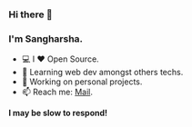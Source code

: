 ### Hi there 👋

### I'm Sangharsha.

-   :computer: I ❤ Open Source.
-   🔭 Learning web dev amongst others techs.
-   🌱 Working on personal projects.
-   📫 Reach me: <a href="mailto:contact@sangharshadahal.com.np">Mail</a>.

**I may be slow to respond!**
